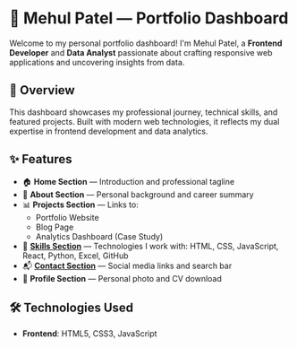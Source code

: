 # 💼 Mehul Patel — Portfolio Dashboard

Welcome to my personal portfolio dashboard! I'm Mehul Patel, a **Frontend Developer** and **Data Analyst** passionate about crafting responsive web applications and uncovering insights from data.

## 🧭 Overview

This dashboard showcases my professional journey, technical skills, and featured projects. Built with modern web technologies, it reflects my dual expertise in frontend development and data analytics.

## ✨ Features

- 🏠 **Home Section** — Introduction and professional tagline
- 👤 **About Section** — Personal background and career summary
- 📊 **Projects Section** — Links to:
  - Portfolio Website
  - Blog Page
  - Analytics Dashboard (Case Study)
- 🧠 [**Skills Section**](#skills) — Technologies I work with: HTML, CSS, JavaScript, React, Python, Excel, GitHub
- 📬 [**Contact Section**](#contact) — Social media links and search bar
- 📸 **Profile Section** — Personal photo and CV download

## 🛠️ Technologies Used

- **Frontend**: HTML5, CSS3, JavaScript




